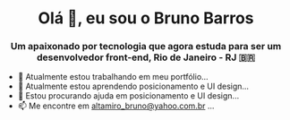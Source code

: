 <h1 align="center">Olá 👋, eu sou o Bruno Barros</h1>
<h3 align="center">Um apaixonado por tecnologia que agora estuda para ser um desenvolvedor front-end, Rio de Janeiro - RJ 🇧🇷</h3>

- 🔭 Atualmente estou trabalhando em meu portfólio...
- 🌱 Atualmente estou aprendendo posicionamento e UI design...
- 🤔 Estou procurando ajuda em posicionamento e UI design...
- 📫 Me encontre em altamiro_bruno@yahoo.com.br ...

<!--
**Brunoxx1995/Brunoxx1995** is a ✨ _special_ ✨ repository because its `README.md` (this file) appears on your GitHub profile.**
